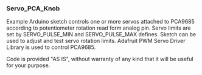### Servo_PCA_Knob

Example Arduino sketch controls one or more servos attached to PCA9685 according to potentiometer rotation read form analog pin. Servo limits are set by SERVO_PULSE_MIN and SERVO_PULSE_MAX defines. Sketch can be used to adjust and test servo rotation limits. Adafruit PWM Servo Driver Library is used to control PCA9685.

Code is provided "AS IS", without warranty of any kind that it will be useful for your purpose.